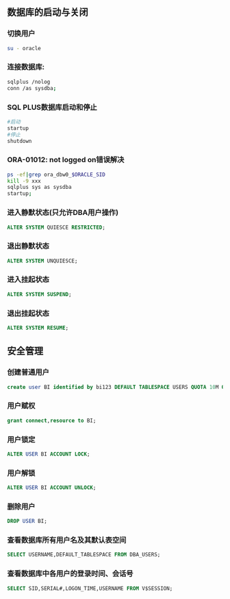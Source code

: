 ## 数据库的启动与关闭
### 切换用户
```bash
su - oracle
```
### 连接数据库:
```bash
sqlplus /nolog
conn /as sysdba;
```

### SQL PLUS数据库启动和停止
```bash
#启动
startup
#停止
shutdown
```

### ORA-01012: not logged on错误解决

```bash
ps -ef|grep ora_dbw0_$ORACLE_SID
kill -9 xxx
sqlplus sys as sysdba
startup;
```

### 进入静默状态(只允许DBA用户操作)
```sql
ALTER SYSTEM QUIESCE RESTRICTED;
```

### 退出静默状态
```sql
ALTER SYSTEM UNQUIESCE;
```
### 进入挂起状态
```sql
ALTER SYSTEM SUSPEND;
```

### 退出挂起状态
```sql
ALTER SYSTEM RESUME;
```

## 安全管理


### 创建普通用户
```sql
create user BI identified by bi123 DEFAULT TABLESPACE USERS QUOTA 10M ON USERS ACCOUNT UNLOCK;
```

### 用户赋权
```sql
grant connect,resource to BI;
```

### 用户锁定　
```sql
ALTER USER BI ACCOUNT LOCK;
```

### 用户解锁
```sql
ALTER USER BI ACCOUNT UNLOCK;
```
### 删除用户
```sql
DROP USER BI;
```

### 查看数据库所有用户名及其默认表空间
```sql
SELECT USERNAME,DEFAULT_TABLESPACE FROM DBA_USERS;
```

### 查看数据库中各用户的登录时间、会话号
```sql
SELECT SID,SERIAL#,LOGON_TIME,USERNAME FROM V$SESSION; 
```

